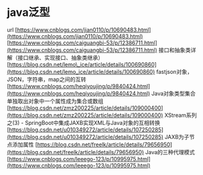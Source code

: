 # java泛型
url
[https://www.cnblogs.com/jian0110/p/10690483.html](https://www.cnblogs.com/jian0110/p/10690483.html)
[https://www.cnblogs.com/caiguangbi-53/p/12386711.html](https://www.cnblogs.com/caiguangbi-53/p/12386711.html)
接口和抽象类详解（接口继承、实现接口、抽象类继承）
[https://blog.csdn.net/lemo\_ice/article/details/100690860](https://blog.csdn.net/lemo_ice/article/details/100690860)
fastjson对象，JSON，字符串，map之间的互转
[https://www.cnblogs.com/heqiyoujing/p/9840424.html](https://www.cnblogs.com/heqiyoujing/p/9840424.html)
Java对象类型集合单独取出对象中一个属性成为集合或数组
[https://blog.csdn.net/zmz200225/article/details/109000400](https://blog.csdn.net/zmz200225/article/details/109000400)
XStream系列之(3) - SpringBoot中集成JAXB实现XML与Java对象的互相转换
[https://blog.csdn.net/u010349272/article/details/107250285](https://blog.csdn.net/u010349272/article/details/107250285)
JAXB为子节点添加属性
[https://blog.csdn.net/freelk/article/details/79656950](https://blog.csdn.net/freelk/article/details/79656950)
Java的三种代理模式
[https://www.cnblogs.com/leeego-123/p/10995975.html](https://www.cnblogs.com/leeego-123/p/10995975.html)